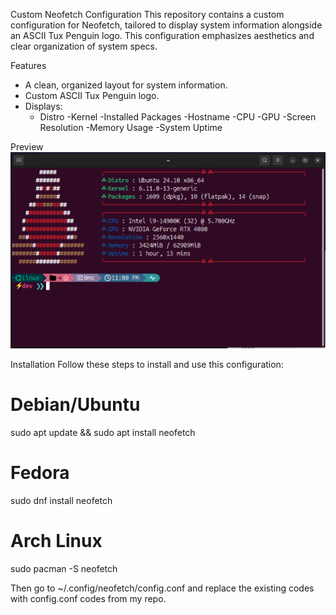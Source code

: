 Custom Neofetch Configuration
This repository contains a custom configuration for Neofetch, tailored to display system information alongside an ASCII Tux Penguin logo. This configuration emphasizes aesthetics and clear organization of system specs.

Features
* A clean, organized layout for system information.
* Custom ASCII Tux Penguin logo.
* Displays:
   - Distro
   -Kernel
   -Installed Packages
   -Hostname
   -CPU
   -GPU
   -Screen Resolution
   -Memory Usage
  -System Uptime

Preview
![Neofetch Preview](https://github.com/MagnetoFX/Custom-Neofetch/blob/ec2d8f77d309db523cd95eea87eeb8ea27915182/Neofetch%20Preview.png)



Installation
Follow these steps to install and use this configuration:

# Debian/Ubuntu
sudo apt update && sudo apt install neofetch

# Fedora
sudo dnf install neofetch

# Arch Linux
sudo pacman -S neofetch

Then go to 
~/.config/neofetch/config.conf
and replace the existing codes with config.conf codes from my repo.
